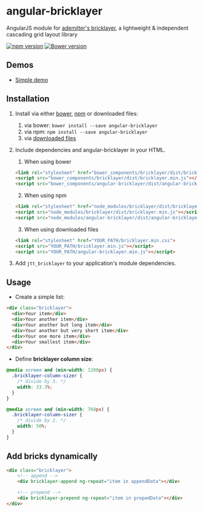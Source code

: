 # angular-bricklayer
AngularJS module for [ademilter's bricklayer](https://github.com/ademilter/bricklayer), a lightweight & independent cascading grid layout library

[![npm version](https://badge.fury.io/js/angular-bricklayer.svg)](https://badge.fury.io/js/angular-bricklayer)
[![Bower version](https://badge.fury.io/bo/angular-bricklayer.svg)](https://badge.fury.io/bo/angular-bricklayer)

## Demos
- [Simple demo](https://rawgit.com/JohnnyTheTank/angular-bricklayer/master/demo/index.html)

## Installation

1. Install via either [bower](http://bower.io/), [npm](https://www.npmjs.com/) or downloaded files:
    1. via bower: `bower install --save angular-bricklayer`
    2. via npm: `npm install --save angular-bricklayer`
    3. via [downloaded files](https://github.com/JohnnyTheTank/angular-bricklayer/zipball/master)

2. Include dependencies and angular-bricklayer in your HTML.
    1. When using bower
    ```html
    <link rel="stylesheet" href="bower_components/bricklayer/dist/bricklayer.min.css">
    <script src="bower_components/bricklayer/dist/bricklayer.min.js"></script>
    <script src="bower_components/angular-bricklayer/dist/angular-bricklayer.min.js"></script>
    ```
    2. When using npm
    ```html
    <link rel="stylesheet" href="node_modules/bricklayer/dist/bricklayer.min.css">
    <script src="node_modules/bricklayer/dist/bricklayer.min.js"></script>
    <script src="node_modules/angular-bricklayer/dist/angular-bricklayer.min.js"></script>
    ```
    3. When using downloaded files
    ```html
    <link rel="stylesheet" href="YOUR_PATH/bricklayer.min.css">
    <script src="YOUR_PATH/bricklayer.min.js"></script>
    <script src="YOUR_PATH/angular-bricklayer.min.js"></script>
    ```

3. Add `jtt_bricklayer` to your application's module dependencies.

## Usage

- Create a simple list:

```html
<div class="bricklayer">
  <div>Your item</div>
  <div>Your another item</div>
  <div>Your another but long item</div>
  <div>Your another but very short item</div>
  <div>Your one more item</div>
  <div>Your smallest item</div>
</div>
```

- Define **bricklayer column size**:

```css
@media screen and (min-width: 1200px) {
  .bricklayer-column-sizer {
    /* divide by 3. */
    width: 33.3%;
  }
}

@media screen and (min-width: 768px) {
  .bricklayer-column-sizer {
    /* divide by 2. */
    width: 50%;
  }
}
```

## Add bricks dynamically

```html
<div class="bricklayer">
    <!-- append -->
    <div bricklayer-append ng-repeat="item in appendData"></div>

    <!-- prepend -->
    <div bricklayer-prepend ng-repeat="item in prepedData"></div>
</div>

```